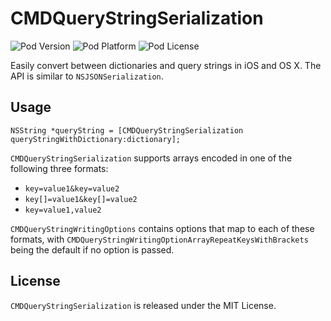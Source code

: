 # CMDQueryStringSerialization

![Pod Version](https://cocoapod-badges.herokuapp.com/v/CMDQueryStringSerialization/badge.png)
![Pod Platform](https://cocoapod-badges.herokuapp.com/p/CMDQueryStringSerialization/badge.png)
![Pod License](https://cocoapod-badges.herokuapp.com/l/CMDQueryStringSerialization/badge.png)

Easily convert between dictionaries and query strings in iOS and OS X. The API is similar to `NSJSONSerialization`.

## Usage

```objc
NSString *queryString = [CMDQueryStringSerialization queryStringWithDictionary:dictionary];
```

`CMDQueryStringSerialization` supports arrays encoded in one of the following three formats:

* `key=value1&key=value2`
* `key[]=value1&key[]=value2`
* `key=value1,value2`

`CMDQueryStringWritingOptions` contains options that map to each of these formats, with `CMDQueryStringWritingOptionArrayRepeatKeysWithBrackets` being the default if no option is passed.

## License

`CMDQueryStringSerialization` is released under the MIT License.
